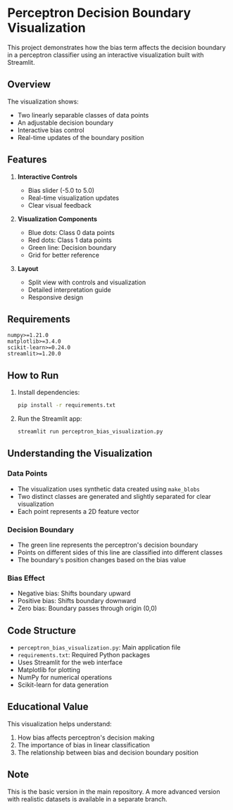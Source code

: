 # Perceptron Decision Boundary Visualization

This project demonstrates how the bias term affects the decision boundary in a perceptron classifier using an interactive visualization built with Streamlit.

## Overview

The visualization shows:
- Two linearly separable classes of data points
- An adjustable decision boundary
- Interactive bias control
- Real-time updates of the boundary position

## Features

1. **Interactive Controls**
   - Bias slider (-5.0 to 5.0)
   - Real-time visualization updates
   - Clear visual feedback

2. **Visualization Components**
   - Blue dots: Class 0 data points
   - Red dots: Class 1 data points
   - Green line: Decision boundary
   - Grid for better reference

3. **Layout**
   - Split view with controls and visualization
   - Detailed interpretation guide
   - Responsive design

## Requirements

```
numpy>=1.21.0
matplotlib>=3.4.0
scikit-learn>=0.24.0
streamlit>=1.20.0
```

## How to Run

1. Install dependencies:
   ```bash
   pip install -r requirements.txt
   ```

2. Run the Streamlit app:
   ```bash
   streamlit run perceptron_bias_visualization.py
   ```

## Understanding the Visualization

### Data Points
- The visualization uses synthetic data created using `make_blobs`
- Two distinct classes are generated and slightly separated for clear visualization
- Each point represents a 2D feature vector

### Decision Boundary
- The green line represents the perceptron's decision boundary
- Points on different sides of this line are classified into different classes
- The boundary's position changes based on the bias value

### Bias Effect
- Negative bias: Shifts boundary upward
- Positive bias: Shifts boundary downward
- Zero bias: Boundary passes through origin (0,0)

## Code Structure

- `perceptron_bias_visualization.py`: Main application file
- `requirements.txt`: Required Python packages
- Uses Streamlit for the web interface
- Matplotlib for plotting
- NumPy for numerical operations
- Scikit-learn for data generation

## Educational Value

This visualization helps understand:
1. How bias affects perceptron's decision making
2. The importance of bias in linear classification
3. The relationship between bias and decision boundary position

## Note

This is the basic version in the main repository. A more advanced version with realistic datasets is available in a separate branch.
